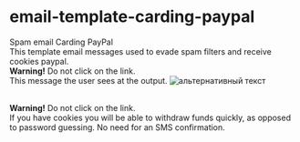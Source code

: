# email-template-carding-paypal
Spam email Carding PayPal
<br>
This template email messages used to evade spam filters and receive cookies paypal.
<br>
<b>Warning!</b>
Do not click on the link.
<br>
This message the user sees at the output.
<img src="http://novgrodit.com/sites/default/files/1fdgEvfd34.png" alt="альтернативный текст">

<br>
<b>Warning!</b>
Do not click on the link.
<br>
If you have cookies you will be able to withdraw funds quickly, as opposed to password guessing.
No need for an SMS confirmation.